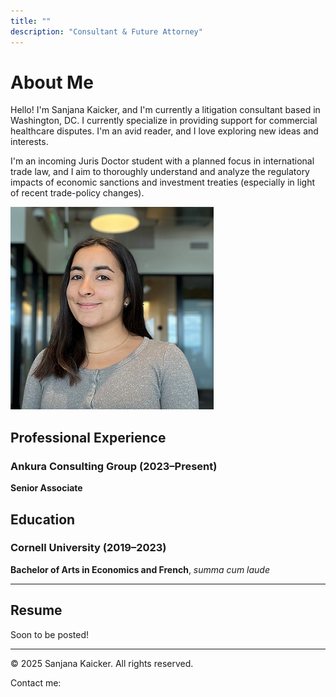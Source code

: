 ```yaml
---
title: ""
description: "Consultant & Future Attorney"
---
```


# About Me

Hello! I'm Sanjana Kaicker, and I'm currently a litigation consultant based in Washington, DC. I currently specialize in providing support for commercial healthcare disputes. I'm an avid reader, and I love exploring new ideas and interests.

I'm an incoming Juris Doctor student with a planned focus in international trade law, and I aim to thoroughly understand and analyze the regulatory impacts of economic sanctions and investment treaties (especially in light of recent trade-policy changes).

![Profile Photo](Photo.PNG)

## Professional Experience

### Ankura Consulting Group (2023–Present)
**Senior Associate**

## Education

### Cornell University (2019–2023)
**Bachelor of Arts in Economics and French**, *summa cum laude*

---

## Resume

Soon to be posted!

---

© 2025 Sanjana Kaicker. All rights reserved.

Contact me:
<div class="contact-icons">
  <a href="mailto:kaickersanjana@gmail.com" title="Email" class="icon-email">
    <i class="fas fa-envelope"></i>
  </a>
  <a href="https://linkedin.com/in/sanjanakaicker" title="LinkedIn" class="icon-linkedin">
    <i class="fab fa-linkedin"></i>
  </a>
  <a href="https://github.com/skaicker" title="GitHub" class="icon-github">
    <i class="fab fa-github"></i>
  </a>
</div>
